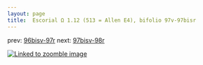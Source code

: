 ```yaml
---
layout: page
title:  Escorial Ω 1.12 (513 = Allen E4), bifolio 97v-97bisr
---
```


prev: [96bisv-97r](../96bisv-97r/) next: [97bisv-98r](../97bisv-98r/)



[![Linked to zoomble image](http://www.homermultitext.org/iipsrv?IIIF=/project/homer/pyramidal/deepzoom/hmt/e3bifolio/v1/E3_97v_97bisr.tif/full/2000,/0/default.jpg)](http://www.homermultitext.org/ict2/?urn=urn:cite2:hmt:e3bifolio.v1:E3_97v_97bisr)

